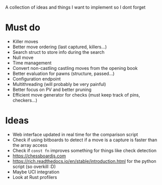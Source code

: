 A collection of ideas and things I want to implement so I dont forget

# Must do
- Killer moves
- Better move ordering (last captured, killers...)
- Search struct to store info during the search
- Null move
- Time management
- Convert non-castling castling moves from the opening book
- Better evaluation for pawns (structure, passed...)
- Configuration endpoint
- Multithreading (will probably be very painful)
- Better focus on PV and better pruning
- Efficient move generator for checks (must keep track of pins, checkers...)

# Ideas
- Web interface updated in real time for the comparison script
- Check if using bitboards to detect if a move is a capture is faster than the array access
- Check if `const fn` improves something for things like check detection
- https://chessboardjs.com
- https://rich.readthedocs.io/en/stable/introduction.html for the python script (so overkill :D)
- Maybe UCI integration
- Look at Rust profilers